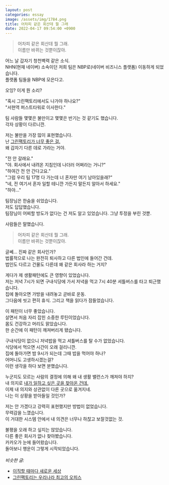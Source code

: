 ```yaml
---
layout: post
categories: essay
image: /assets/img/1784.png
title: 어차피 같은 회산데 뭘 그래
date: 2022-04-17 09:54:00 +0900
---
```


> 어차피 같은 회산데 뭘 그래.  
> 이름만 바뀌는 것뿐이잖아.

어느 날 갑자기 청천벽력 같은 소식.  
NHN(현재 네이버) 소속이던 저희 팀은 NBP로(네이버 비즈니스 플랫폼) 이동하게 되었습니다.  
플랫폼 팀들을 NBP에 모은다고.

오잉? 이게 뭔 소리?

"혹시 그린팩토리에서도 나가야 하나요?"  
"서현역 퍼스트타워로 이사한다."  

팀 사람들 몇몇은 불만이고 몇몇은 반기는 것 같기도 했습니다.  
각자 상황이 다르니깐.  

저는 불만을 가장 많이 표현했습니다.  
난 [그린팩토리가 너무 좋은 걸.](/essay/2022/04/14/green-factory.html)  
왜 갑자기 다른 데로 가라는 거야.

"전 안 갈래요."  
"야. 회사에서 내려온 지침인데 나더러 어쩌라는 거니?"  
"하여간 전 안 간다고요."  
"그럼 우리 팀 17명 다 가는데 너 혼자만 여기 남아있을래?"  
"네, 전 여기서 혼자 일할 테니깐 가든지 말든지 알아서 하세요."  
"하아..."

팀장님은 한숨을 쉬었습니다.  
저도 답답했습니다.   
팀장님이 어찌할 방도가 없다는 건 저도 알고 있었습니다. 그냥 투정을 부린 것뿐.

사람들은 말했습니다.

> 어차피 같은 회산데 뭘 그래.  
> 이름만 바뀌는 것뿐이잖아.

글쎄... 진짜 같은 회사인가?  
법률적으로 나는 완전히 퇴사하고 다른 법인에 들어간 건데.  
법인도 다르고 건물도 다른데 왜 같은 회사라 하는 거지?

게다가 제 생활패턴에도 큰 영향이 있었습니다.  
저는 저녁 7시가 되면 구내식당에 가서 저녁을 먹고 7시 40분 셔틀버스를 타고 퇴근했습니다.  
집에 돌아오면 가방을 내려놓고 곧바로 운동.  
그다음에 씻고 편히 휴식. 그리고 책을 읽다가 잠들었습니다.

이 패턴이 너무 좋았습니다.  
살면서 처음 자리 잡힌 소중한 루틴이었습니다.  
몸도 건강하고 머리도 맑았습니다.  
한 순간에 이 패턴이 깨져버리게 됐습니다.

구내식당이 없으니 저녁밥을 먹고 셔틀버스를 탈 수가 없었습니다.  
식당에서 먹으면 시간이 오래 걸리니깐.  
집에 돌아가면 밤 9시가 되는데 그때 밥을 먹어야 하나?  
어머니도 고생하시겠는걸?  
이런 생각을 하다 보면 분했습니다.

누군지도 모르는 사람의 결정에 의해 왜 내 생활 밸런스가 깨져야 하지?  
내 의지로 [내가 일하고 싶은 곳을 찾아온 건데.](/essay/2022/01/19/move-company.html)  
이제 내 의지와 상관없이 다른 곳으로 옮겨지네.  
나는 이 상황을 받아들일 것인가?

저는 안 가겠다고 강력히 표현했지만 방법이 없었습니다.  
무력감을 느꼈습니다.  
이 거대한 시스템 안에서 내 의견은 너무나 하찮고 보잘것없는 것.

불평을 오래 하고 싶지는 않았습니다.  
다른 좋은 회사가 없나 찾아봤습니다.  
카카오가 눈에 들어왔습니다.  
돌아보니 행운이 그렇게 시작되었습니다.
<br>
<br>
*비슷한 글:*
* [이직할 때마다 새로운 세상](/essay/2022/01/19/move-company.html)
* [그린팩토리는 우리나라 최고의 오피스](/essay/2022/04/14/green-factory.html)